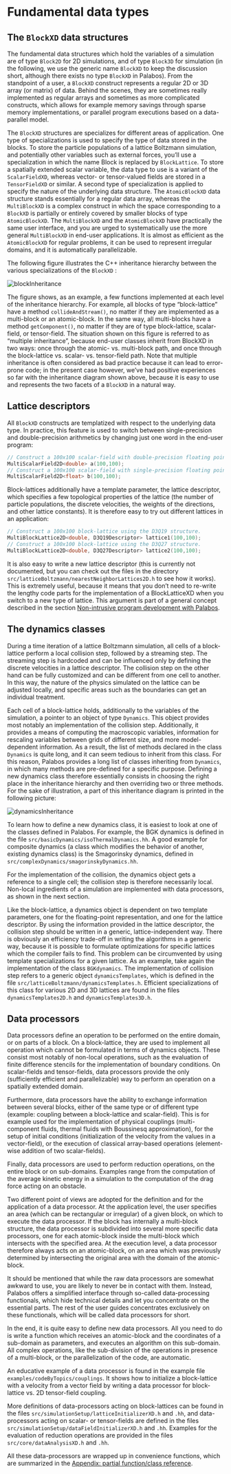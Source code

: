 # Fundamental data types<div id="FundamentalDataTypes"></div>
## The `BlockXD` data structures
The fundamental data structures which hold the variables of a simulation are of type `Block2D` for 2D simulations, and of type `Block3D` for simulation (in the following, we use the generic name `BlockXD` to keep the discussion short, although there exists no type `BlockXD` in Palabos). From the standpoint of a user, a `BlockXD` construct represents a regular 2D or 3D array (or matrix) of data. Behind the scenes, they are sometimes really implemented as regular arrays and sometimes as more complicated constructs, which allows for example memory savings through sparse memory implementations, or parallel program executions based on a data-parallel model.

The `BlockXD` structures are specializes for different areas of application. One type of specializations is used to specify the type of data stored in the blocks. To store the particle populations of a lattice Boltzmann simulation, and potentially other variables such as external forces, you’ll use a specialization in which the name Block is replaced by `BlockLattice`. To store a spatially extended scalar variable, the data type to use is a variant of the `ScalarFieldXD`, whereas vector- or tensor-valued fields are stored in a `TensorFieldXD` or similar. A second type of specialization is applied to specify the nature of the underlying data structure. The `AtomicBlockXD` data structure stands essentially for a regular data array, whereas the `MultiBlockXD` is a complex construct in which the space corresponding to a `BlockXD` is partially or entirely covered by smaller blocks of type `AtomicBlockXD`. The `MultiBlockXD` and the `AtomicBlockXD` have practically the same user interface, and you are urged to systematically use the more general `MultiBlockXD` in end-user applications. It is almost as efficient as the `AtomicBlockXD` for regular problems, it can be used to represent irregular domains, and it is automatically parallelizable.

The following figure illustrates the C++ inheritance hierarchy between the various specializations of the `BlockXD` :

![blockInheritance](figures/FundamentalDataTypes/blockInheritance.gif)

The figure shows, as an example, a few functions implemented at each level of the inheritance hierarchy. For example, all blocks of type “block-lattice” have a method `collideAndStream()`, no matter if they are implemented as a multi-block or an atomic-block. In the same way, all multi-blocks have a method `getComponent()`, no matter if they are of type block-lattice, scalar-field, or tensor-field. The situation shown on this figure is referred to as “multiple inheritance”, because end-user classes inherit from BlockXD in two ways: once through the atomic- vs. multi-block path, and once through the block-lattice vs. scalar- vs. tensor-field path. Note that multiple inheritance is often considered as bad practice because it can lead to error-prone code; in the present case however, we’ve had positive experiences so far with the inheritance diagram shown above, because it is easy to use and represents the two facets of a `BlockXD` in a natural way.

## Lattice descriptors
All `BlockXD` constructs are templatized with respect to the underlying data type. In practice, this feature is used to switch between single-precision and double-precision arithmetics by changing just one word in the end-user program:

```C++
// Construct a 100x100 scalar-field with double-precision floating point values.
MultiScalarField2D<double> a(100,100);
// Construct a 100x100 scalar-field with single-precision floating point values.
MultiScalarField2D<float> b(100,100);
```

Block-lattices additionally have a template parameter, the lattice descriptor, which specifies a few topological properties of the lattice (the number of particle populations, the discrete velocities, the weights of the directions, and other lattice constants). It is therefore easy to try out different lattices in an application:

```C++
// Construct a 100x100 block-lattice using the D3Q19 structure.
MultiBlockLattice2D<double, D3Q19Descriptor> lattice1(100,100);
// Construct a 100x100 block-lattice using the D3Q27 structure.
MultiBlockLattice2D<double, D3Q27Descriptor> lattice2(100,100);
```

It is also easy to write a new lattice descriptor (this is currently not documented, but you can check out the files in the directory `src/latticeBoltzmann/nearestNeighborLattices2D.h` to see how it works). This is extremely useful, because it means that you don’t need to re-write the lengthy code parts for the implementation of a BlockLatticeXD when you switch to a new type of lattice. This argument is part of a general concept described in the section [Non-intrusive program development with Palabos](Programming.md/#NIntrusive).

## The dynamics classes
During a time iteration of a lattice Boltzmann simulation, all cells of a block-lattice perform a local collision step, followed by a streaming step. The streaming step is hardcoded and can be influenced only by defining the discrete velocities in a lattice descriptor. The collision step on the other hand can be fully customized and can be different from one cell to another. In this way, the nature of the physics simulated on the lattice can be adjusted locally, and specific areas such as the boundaries can get an individual treatment.

Each cell of a block-lattice holds, additionally to the variables of the simulation, a pointer to an object of type `Dynamics`. This object provides most notably an implementation of the collision step. Additionally, it provides a means of computing the macroscopic variables, information for rescaling variables between grids of different size, and more model-dependent information. As a result, the list of methods declared in the class `Dynamics` is quite long, and it can seem tedious to inherit from this class. For this reason, Palabos provides a long list of classes inheriting from `Dynamics`, in which many methods are pre-defined for a specific purpose. Defining a new dynamics class therefore essentially consists in choosing the right place in the inheritance hierarchy and then overriding two or three methods. For the sake of illustration, a part of this inheritance diagram is printed in the following picture:

![dynamicsInheritance](figures/FundamentalDataTypes/dynamicsInheritance.gif)

To learn how to define a new dynamics class, it is easiest to look at one of the classes defined in Palabos. For example, the BGK dynamics is defined in the file `src/basicDynamics/isoThermalDynamics.hh`. A good example for composite dynamics (a class which modifies the behavior of another, existing dynamics class) is the Smagorinsky dynamics, defined in `src/complexDynamics/smagorinskyDynamics.hh`.

For the implementation of the collision, the dynamics object gets a reference to a single cell; the collision step is therefore necessarily local. Non-local ingredients of a simulation are implemented with data processors, as shown in the next section.

Like the block-lattice, a dynamics object is dependent on two template parameters, one for the floating-point representation, and one for the lattice descriptor. By using the information provided in the lattice descriptor, the collision step should be written in a generic, lattice-independent way. There is obviously an efficiency trade-off in writing the algorithms in a generic way, because it is possible to formulate optimizations for specific lattices which the compiler fails to find. This problem can be circumvented by using template specializations for a given lattice. As an example, take again the implementation of the class `BGKdynamics`. The implementation of collision step refers to a generic object `dynamicsTemplates`, which is defined in the file `src/latticeBoltzmann/dynamicsTemplates.h`. Efficient specializations of this class for various 2D and 3D lattices are found in the files `dynamicsTemplates2D.h` and `dynamicsTemplates3D.h`.

## Data processors
Data processors define an operation to be performed on the entire domain, or on parts of a block. On a block-lattice, they are used to implement all operation which cannot be formulated in terms of dynamics objects. These consist most notably of non-local operations, such as the evaluation of finite difference stencils for the implementation of boundary conditions. On scalar-fields and tensor-fields, data processors provide the only (sufficiently efficient and parallelizable) way to perform an operation on a spatially extended domain.

Furthermore, data processors have the ability to exchange information between several blocks, either of the same type or of different type (example: coupling between a block-lattice and scalar-field). This is for example used for the implementation of physical couplings (multi-component fluids, thermal fluids with Boussinesq approximation), for the setup of initial conditions (initialization of the velocity from the values in a vector-field), or the execution of classical array-based operations (element-wise addition of two scalar-fields).

Finally, data processors are used to perform reduction operations, on the entire block or on sub-domains. Examples range from the computation of the average kinetic energy in a simulation to the computation of the drag force acting on an obstacle.

Two different point of views are adopted for the definition and for the application of a data processor. At the application level, the user specifies an area (which can be rectangular or irregular) of a given block, on which to execute the data processor. If the block has internally a multi-block structure, the data processor is subdivided into several more specific data processors, one for each atomic-block inside the multi-block which intersects with the specified area. At the execution level, a data processor therefore always acts on an atomic-block, on an area which was previously determined by intersecting the original area with the domain of the atomic-block.

It should be mentioned that while the raw data processors are somewhat awkward to use, you are likely to never be in contact with them. Instead, Palabos offers a simplified interface through so-called data-processing functionals, which hide technical details and let you concentrate on the essential parts. The rest of the user guides concentrates exclusively on these functionals, which will be called data processors for short.

In the end, it is quite easy to define new data processors. All you need to do is write a function which receives an atomic-block and the coordinates of a sub-domain as parameters, and executes an algorithm on this sub-domain. All complex operations, like the sub-division of the operations in presence of a multi-block, or the parallelization of the code, are automatic.

An educative example of a data processor is found in the example file `examples/codeByTopics/couplings`. It shows how to initialize a block-lattice with a velocity from a vector field by writing a data processor for block-lattice vs. 2D tensor-field coupling.

More definitions of data-processors acting on block-lattices can be found in the files `src/simulationSetup/latticeInitializerXD.h` and `.hh`, and data-processors acting on scalar- or tensor-fields are defined in the files `src/simulationSetup/dataFieldInitializerXD.h` and `.hh`. Examples for the evaluation of reduction operations are provided in the files `src/core/dataAnalysisXD.h` and `.hh`.

All these data-processors are wrapped up in convenience functions, which are summarized in the [Appendix: partial function/class reference](PartialFunctionClassReference.md/#PFCR).
